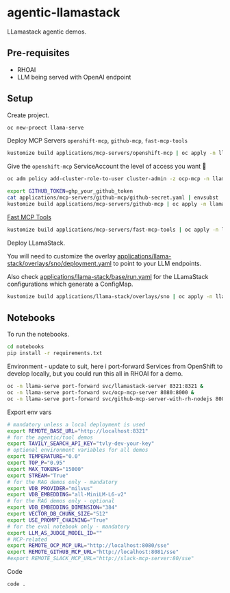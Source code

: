 # agentic-llamastack

LLamastack agentic demos.

## Pre-requisites

- RHOAI
- LLM being served with OpenAI endpoint

## Setup

Create project.

```bash
oc new-proect llama-serve
```

Deploy MCP Servers `openshift-mcp`, `github-mcp`, `fast-mcp-tools`

```bash
kustomize build applications/mcp-servers/openshift-mcp | oc apply -n llama-serve -f-
```

Give the `openshift-mcp` ServiceAccount the level of access you want 🫨

```bash
oc adm policy add-cluster-role-to-user cluster-admin -z ocp-mcp -n llama-serve
```

```bash
export GITHUB_TOKEN=ghp_your_github_token
cat applications/mcp-servers/github-mcp/github-secret.yaml | envsubst | oc apply -f-
kustomize build applications/mcp-servers/github-mcp | oc apply -n llama-serve -f-
```

[Fast MCP Tools](https://github.com/eformat/fast-mcp-tools)

```bash
kustomize build applications/mcp-servers/fast-mcp-tools | oc apply -n llama-serve -f-
```

Deploy LLamaStack.

You will need to customize the overlay [applications/llama-stack/overlays/sno/deployment.yaml](applications/llama-stack/overlays/sno/deployment.yaml) to point to your LLM endpoints.

Also check [applications/llama-stack/base/run.yaml](applications/llama-stack/base/run.yaml) for the LLamaStack configurations which generate a ConfigMap.

```bash
kustomize build applications/llama-stack/overlays/sno | oc apply -n llama-serve -f-
```

## Notebooks

To run the notebooks.

```bash
cd notebooks
pip install -r requirements.txt
```

Environment - update to suit, here i port-forward Services from OpenShift to develop locally, but you could run this all in RHOAI for a demo.

```bash
oc -n llama-serve port-forward svc/llamastack-server 8321:8321 &
oc -n llama-serve port-forward svc/ocp-mcp-server 8080:8000 &
oc -n llama-serve port-forward svc/github-mcp-server-with-rh-nodejs 8081:80 &
```

Export env vars

```bash
# mandatory unless a local deployment is used
export REMOTE_BASE_URL="http://localhost:8321"
# for the agentic/tool demos
export TAVILY_SEARCH_API_KEY="tvly-dev-your-key"
# optional environment variables for all demos
export TEMPERATURE="0.0"
export TOP_P="0.95"
export MAX_TOKENS="15000"
export STREAM="True"
# for the RAG demos only - mandatory
export VDB_PROVIDER="milvus"
export VDB_EMBEDDING="all-MiniLM-L6-v2"
# for the RAG demos only - optional
export VDB_EMBEDDING_DIMENSION="384"
export VECTOR_DB_CHUNK_SIZE="512"
export USE_PROMPT_CHAINING="True"
# for the eval notebook only - mandatory
export LLM_AS_JUDGE_MODEL_ID=""
# MCP-related
export REMOTE_OCP_MCP_URL="http://localhost:8080/sse"
export REMOTE_GITHUB_MCP_URL="http://localhost:8081/sse"
#export REMOTE_SLACK_MCP_URL="http://slack-mcp-server:80/sse"
```

Code

```bash
code .
```

